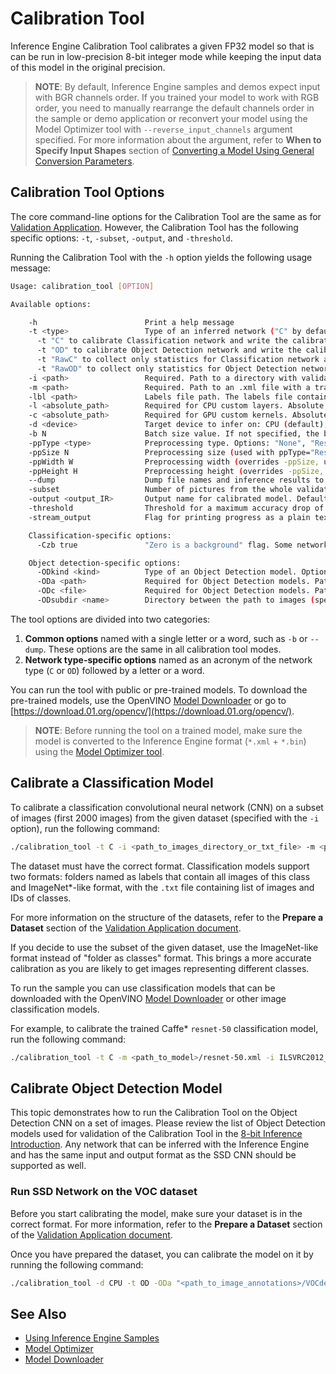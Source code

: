 # Calibration Tool

Inference Engine Calibration Tool calibrates a given FP32 model so that is can be run in low-precision 8-bit integer
mode while keeping the input data of this model in the original precision.

> **NOTE**: By default, Inference Engine samples and demos expect input with BGR channels order. If you trained your model to work with RGB order, you need to manually rearrange the default channels order in the sample or demo application or reconvert your model using the Model Optimizer tool with `--reverse_input_channels` argument specified. For more information about the argument, refer to **When to Specify Input Shapes** section of [Converting a Model Using General Conversion Parameters](./docs/MO_DG/prepare_model/convert_model/Converting_Model_General.md).

## Calibration Tool Options

The core command-line options for the Calibration Tool are the same as for
[Validation Application](./inference-engine/samples/validation_app/README.md). However, the Calibration Tool has the following specific options: `-t`, `-subset`, `-output`, and `-threshold`.

Running the Calibration Tool with the `-h` option yields the following usage message:
```sh  
Usage: calibration_tool [OPTION]

Available options:

    -h                        Print a help message
    -t <type>                 Type of an inferred network ("C" by default)
      -t "C" to calibrate Classification network and write the calibrated network to IR
      -t "OD" to calibrate Object Detection network and write the calibrated network to IR
      -t "RawC" to collect only statistics for Classification network and write statistics to IR. With this option, a model is not calibrated. For calibration and statisctics collection, use "-t C" instead.
      -t "RawOD" to collect only statistics for Object Detection network and write statistics to IR. With this option, a model is not calibrated. For calibration and statisctics collection, use "-t OD" instead
    -i <path>                 Required. Path to a directory with validation images. For Classification models, the directory must contain folders named as labels with images inside or a .txt file with a list of images. For Object Detection models, the dataset must be in VOC format.
    -m <path>                 Required. Path to an .xml file with a trained model, including model name and extension.
    -lbl <path>               Labels file path. The labels file contains names of the dataset classes
    -l <absolute_path>        Required for CPU custom layers. Absolute path to a shared library with the kernel implementations.
    -c <absolute_path>        Required for GPU custom kernels. Absolute path to an .xml file with the kernel descriptions.
    -d <device>               Target device to infer on: CPU (default), GPU, FPGA, HDDL or MYRIAD. The application looks for a suitable plugin for the specified device.
    -b N                      Batch size value. If not specified, the batch size value is taken from IR
    -ppType <type>            Preprocessing type. Options: "None", "Resize", "ResizeCrop"
    -ppSize N                 Preprocessing size (used with ppType="ResizeCrop")
    -ppWidth W                Preprocessing width (overrides -ppSize, used with ppType="ResizeCrop")
    -ppHeight H               Preprocessing height (overrides -ppSize, used with ppType="ResizeCrop")
    --dump                    Dump file names and inference results to a .csv file
    -subset                   Number of pictures from the whole validation set tocreate the calibration dataset. Default value is 0, which stands forthe whole provided dataset
    -output <output_IR>       Output name for calibrated model. Default is <original_model_name>_i8.xml|bin
    -threshold                Threshold for a maximum accuracy drop of quantized model. Must be an integer number (percents) without a percent sign. Default value is 1, which stands for accepted accuracy drop in 1%
    -stream_output            Flag for printing progress as a plain text.When used, interactive progress bar is replaced with multiline output

    Classification-specific options:
      -Czb true               "Zero is a background" flag. Some networks are trained with a modified dataset where the class IDs  are enumerated from 1, but 0 is an undefined "background" class (which is never detected)

    Object detection-specific options:
      -ODkind <kind>          Type of an Object Detection model. Options: SSD
      -ODa <path>             Required for Object Detection models. Path to a directory containing an .xml file with annotations for images.
      -ODc <file>             Required for Object Detection models. Path to a file with a list of classes
      -ODsubdir <name>        Directory between the path to images (specified with -i) and image name (specified in the .xml file). For VOC2007 dataset, use JPEGImages.
```

The tool options are divided into two categories:
1. **Common options** named with a single letter or a word, such as <code>-b</code> or <code>--dump</code>.
   These options are the same in all calibration tool modes.
2. **Network type-specific options** named as an acronym of the network type (<code>C</code> or <code>OD</code>)
   followed by a letter or a word.

You can run the tool with public or pre-trained models. To download the pre-trained models, use the OpenVINO [Model Downloader](https://github.com/opencv/open_model_zoo/tree/2018/model_downloader) or go to [https://download.01.org/opencv/](https://download.01.org/opencv/).

> **NOTE**: Before running the tool on a trained model, make sure the model is converted to the Inference Engine format (`*.xml` + `*.bin`) using the [Model Optimizer tool](./docs/MO_DG/Deep_Learning_Model_Optimizer_DevGuide.md).

## Calibrate a Classification Model

To calibrate a classification convolutional neural network (CNN)
on a subset of images (first 2000 images) from the given dataset (specified with the `-i` option), run the following command:

```bash
./calibration_tool -t C -i <path_to_images_directory_or_txt_file> -m <path_to_classification_model>/<model_name>.xml -d <CPU|GPU> -subset 2000
```

The dataset must have the correct format. Classification models support two formats: folders
named as labels that contain all images of this class and ImageNet*-like format, with the
`.txt` file containing list of images and IDs of classes.

For more information on the structure of the datasets, refer to the **Prepare a Dataset** section of the
[Validation Application document](./inference-engine/samples/validation_app/README.md).

If you decide to use the subset of the given dataset, use the ImageNet-like format
instead of "folder as classes" format. This brings a more accurate calibration as you are likely to get images
representing different classes.

To run the sample you can use classification models that can be downloaded with the OpenVINO [Model Downloader](https://github.com/opencv/open_model_zoo/tree/2018/model_downloader) or other image classification models.

For example, to calibrate the trained Caffe\* `resnet-50` classification model, run the following command:

```bash
./calibration_tool -t C -m <path_to_model>/resnet-50.xml -i ILSVRC2012_val.txt -Czb false -ppType "ResizeCrop" -ppSize 342 -b 1 -d CPU -subset 2000
```

## Calibrate Object Detection Model

This topic demonstrates how to run the Calibration Tool on the Object Detection CNN on a set of images. Please
review the list of Object Detection models used for validation of the Calibration Tool
in the [8-bit Inference Introduction](./docs/IE_DG/Int8Inference.md).
Any network that can be inferred with the Inference Engine and has the same input and output
format as the SSD CNN should be supported as well.

### Run SSD Network on the VOC dataset

Before you start calibrating the model, make sure your dataset is in the correct format. For more information,
refer to the **Prepare a Dataset** section of the
[Validation Application document](./inference-engine/samples/validation_app/README.md).

Once you have prepared the dataset, you can calibrate the model on it by running the following command:
```bash
./calibration_tool -d CPU -t OD -ODa "<path_to_image_annotations>/VOCdevkit/VOC2007/Annotations" -i "<path_to_image_directory>/VOCdevkit" -m "<path_to_model>/vgg_voc0712_ssd_300x300.xml" -ODc "<path_to_classes_list>/VOC_SSD_Classes.txt" -ODsubdir JPEGImages -subset 500
```

## See Also

* [Using Inference Engine Samples](./docs/IE_DG/Samples_Overview.md)
* [Model Optimizer](./docs/MO_DG/Deep_Learning_Model_Optimizer_DevGuide.md)
* [Model Downloader](https://github.com/opencv/open_model_zoo/tree/2018/model_downloader)
